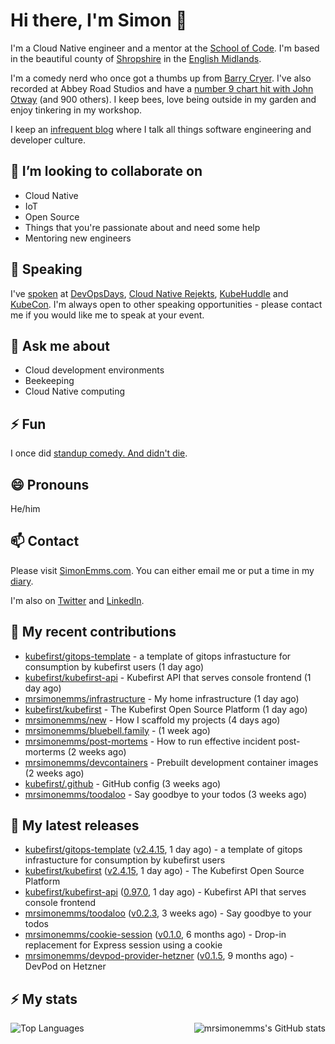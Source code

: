 # Hi there, I'm Simon 👋

I'm a Cloud Native engineer and a mentor at the [School of Code](https://www.schoolofcode.co.uk).
I'm based in the beautiful county of [Shropshire](https://en.wikipedia.org/wiki/Shropshire)
in the [English Midlands](https://en.wikipedia.org/wiki/Midlands).

I'm a comedy nerd who once got a thumbs up from [Barry Cryer](https://en.wikipedia.org/wiki/Barry_Cryer).
I've also recorded at Abbey Road Studios and have a [number 9 chart hit with John
Otway](https://www.youtube.com/watch?v=3BwOyVIlupg&ab_channel=JohnOtway) (and 900
others). I keep bees, love being outside in my garden and enjoy tinkering in my
workshop.

I keep an [infrequent blog](https://www.simonemms.com/blog) where I talk all
things software engineering and developer culture.

## 👯 I’m looking to collaborate on

- Cloud Native
- IoT
- Open Source
- Things that you're passionate about and need some help
- Mentoring new engineers

## 🎤 Speaking

I've [spoken](https://www.simonemms.com/speaking) at [DevOpsDays](https://devopsdays.org/),
[Cloud Native Rejekts](https://cloud-native.rejekts.io/), [KubeHuddle](https://kubehuddle.com)
and [KubeCon](https://www.cncf.io/kubecon-cloudnativecon-events/). I'm always
open to other speaking opportunities - please contact me if you would like me to
speak at your event.

## 💬 Ask me about

- Cloud development environments
- Beekeeping
- Cloud Native computing

## ⚡ Fun

I once did [standup comedy. And didn't die](https://www.youtube.com/watch?v=iy1EvJXH2ks&ab_channel=SimonEmms).

## 😄 Pronouns

He/him

## 📫 Contact

Please visit [SimonEmms.com](https://www.simonemms.com). You can either email me
or put a time in my [diary](https://diary.simonemms.com).

I'm also on [Twitter](https://twitter/theshroppiebeek) and [LinkedIn](https://www.linkedin.com/in/simonemms).

## 👷 My recent contributions
- [kubefirst/gitops-template](https://github.com/kubefirst/gitops-template) - a template of gitops infrastucture for consumption by kubefirst users
  (1 day ago)
- [kubefirst/kubefirst-api](https://github.com/kubefirst/kubefirst-api) - Kubefirst API that serves console frontend
  (1 day ago)
- [mrsimonemms/infrastructure](https://github.com/mrsimonemms/infrastructure) - My home infrastructure
  (1 day ago)
- [kubefirst/kubefirst](https://github.com/kubefirst/kubefirst) - The Kubefirst Open Source Platform
  (1 day ago)
- [mrsimonemms/new](https://github.com/mrsimonemms/new) - How I scaffold my projects
  (4 days ago)
- [mrsimonemms/bluebell.family](https://github.com/mrsimonemms/bluebell.family) - 
  (1 week ago)
- [mrsimonemms/post-mortems](https://github.com/mrsimonemms/post-mortems) - How to run effective incident post-morterms
  (2 weeks ago)
- [mrsimonemms/devcontainers](https://github.com/mrsimonemms/devcontainers) - Prebuilt development container images
  (2 weeks ago)
- [kubefirst/.github](https://github.com/kubefirst/.github) - GitHub config
  (3 weeks ago)
- [mrsimonemms/toodaloo](https://github.com/mrsimonemms/toodaloo) - Say goodbye to your todos
  (3 weeks ago)

## 🔭 My latest releases
- [kubefirst/gitops-template](https://github.com/kubefirst/gitops-template) ([v2.4.15](https://github.com/kubefirst/gitops-template/releases/tag/v2.4.15),
  1 day ago) - a template of gitops infrastucture for consumption by kubefirst users
- [kubefirst/kubefirst](https://github.com/kubefirst/kubefirst) ([v2.4.15](https://github.com/kubefirst/kubefirst/releases/tag/v2.4.15),
  1 day ago) - The Kubefirst Open Source Platform
- [kubefirst/kubefirst-api](https://github.com/kubefirst/kubefirst-api) ([0.97.0](https://github.com/kubefirst/kubefirst-api/releases/tag/0.97.0),
  1 day ago) - Kubefirst API that serves console frontend
- [mrsimonemms/toodaloo](https://github.com/mrsimonemms/toodaloo) ([v0.2.3](https://github.com/mrsimonemms/toodaloo/releases/tag/v0.2.3),
  3 weeks ago) - Say goodbye to your todos
- [mrsimonemms/cookie-session](https://github.com/mrsimonemms/cookie-session) ([v0.1.0](https://github.com/mrsimonemms/cookie-session/releases/tag/v0.1.0),
  6 months ago) - Drop-in replacement for Express session using a cookie
- [mrsimonemms/devpod-provider-hetzner](https://github.com/mrsimonemms/devpod-provider-hetzner) ([v0.1.5](https://github.com/mrsimonemms/devpod-provider-hetzner/releases/tag/v0.1.5),
  9 months ago) - DevPod on Hetzner

## ⚡ My stats

<img
  align="right"
  alt="mrsimonemms's GitHub stats"
  src="https://github-readme-stats.vercel.app/api?username=mrsimonemms&count_private=1&show_icons=true&"
  />

![Top Languages](https://github-readme-stats.vercel.app/api/top-langs/?username=mrsimonemms)
